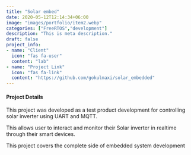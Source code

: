 ```yaml
---
title: "Solar embed"
date: 2020-05-12T12:14:34+06:00
image: "images/portfolio/item2.webp"
categories: ["FreeRTOS","development"]
description: "This is meta description."
draft: false
project_info:
- name: "Client"
  icon: "fas fa-user"
  content: "lab"
- name: "Project Link"
  icon: "fas fa-link"
  content: "https://github.com/gokulmaxi/solar_embedded"
---
```


#### Project Details

This project was developed as a test product development for controlling
solar inverter using UART and MQTT.

This allows user to interact and monitor their Solar inverter in realtime through
their smart devices.

This project covers the complete side of embedded system development